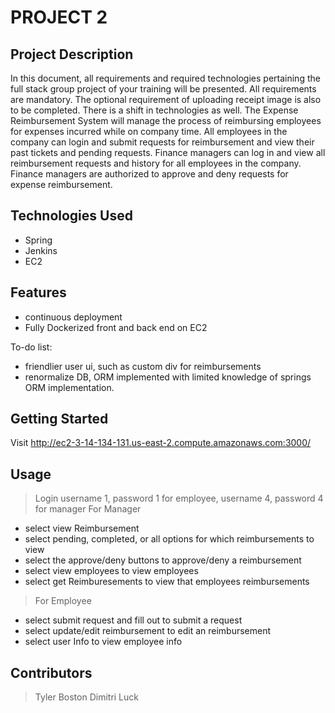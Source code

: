 # PROJECT 2

## Project Description

In this document, all requirements and required technologies pertaining the full stack group project of your training will be presented. All requirements are mandatory. The optional requirement of uploading receipt image is also to be completed. There is a shift in technologies as well. The Expense Reimbursement System will manage the process of reimbursing employees for expenses incurred while on company time. All employees in the company can login and submit requests for reimbursement and view their past tickets and pending requests. Finance managers can log in and view all reimbursement requests and history for all employees in the company. Finance managers are authorized to approve and deny requests for expense reimbursement.

## Technologies Used

* Spring
* Jenkins 
* EC2

## Features

* continuous deployment
* Fully Dockerized front and back end on EC2

To-do list:
* friendlier user ui, such as custom div for reimbursements
* renormalize DB, ORM implemented with limited knowledge of springs ORM implementation.

## Getting Started

Visit http://ec2-3-14-134-131.us-east-2.compute.amazonaws.com:3000/

## Usage

> Login username 1, password 1 for employee, username 4, password 4 for manager
> For Manager
  - select view Reimbursement
  - select pending, completed, or all options for which reimbursements to view
  - select the approve/deny buttons to approve/deny a reimbursement
  - select view employees to view employees 
  - select get Reimburesements to view that employees reimbursements
> For Employee
  - select submit request and fill out to submit a request
  - select update/edit reimbursement to edit an reimbursement
  - select user Info to view employee info

## Contributors

> Tyler Boston
> Dimitri Luck
